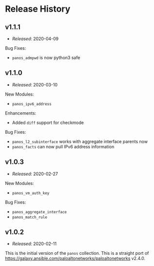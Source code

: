 Release History
===============

v1.1.1
------

- *Released*: 2020-04-09

Bug Fixes:

* `panos_admpwd` is now python3 safe

v1.1.0
------

- *Released*: 2020-03-10

New Modules:

* `panos_ipv6_address`

Enhancements:

* Added `diff` support for checkmode

Bug Fixes:

* `panos_l2_subinterface` works with aggregate interface parents now
* `panos_facts` can now pull IPv6 address information

v1.0.3
------

- *Released*: 2020-02-27

New Modules:

* `panos_vm_auth_key`

Bug Fixes:

* `panos_aggregate_interface`
* `panos_match_rule`

v1.0.2
------

- *Released*: 2020-02-11

This is the initial version of the `panos` collection. This is a straight port
of <https://galaxy.ansible.com/paloaltonetworks/paloaltonetworks> v2.4.0.
